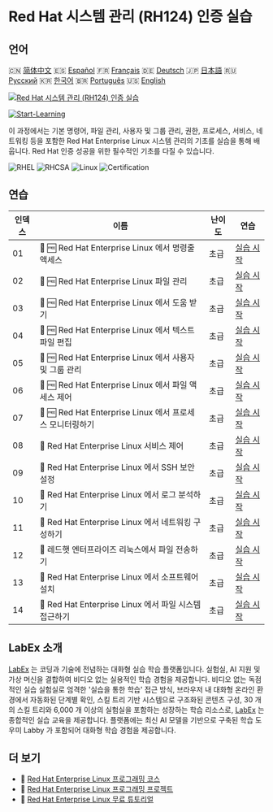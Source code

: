 # Red Hat 시스템 관리 (RH124) 인증 실습

## 언어

🇨🇳 [简体中文](README_zh.md) 🇪🇸 [Español](README_es.md) 🇫🇷 [Français](README_fr.md) 🇩🇪 [Deutsch](README_de.md) 🇯🇵 [日本語](README_ja.md) 🇷🇺 [Русский](README_ru.md) 🇰🇷 [한국어](README_ko.md) 🇧🇷 [Português](README_pt.md) 🇺🇸 [English](README.md) 

[![Red Hat 시스템 관리 (RH124) 인증 실습](https://cover-creator.labex.io/red-hat-system-administration-rh124-labs.png?lang=ko)](https://labex.io/ko/courses/red-hat-system-administration-rh124-labs)

[![Start-Learning](https://img.shields.io/badge/Start-Learning-whitesmoke?style=for-the-badge)](https://labex.io/ko/courses/red-hat-system-administration-rh124-labs)

이 과정에서는 기본 명령어, 파일 관리, 사용자 및 그룹 관리, 권한, 프로세스, 서비스, 네트워킹 등을 포함한 Red Hat Enterprise Linux 시스템 관리의 기초를 실습을 통해 배웁니다. Red Hat 인증 성공을 위한 필수적인 기초를 다질 수 있습니다.

![RHEL](https://img.shields.io/badge/RHEL-whitesmoke?style=for-the-badge&logo=rhel)
![RHCSA](https://img.shields.io/badge/RHCSA-whitesmoke?style=for-the-badge&logo=rhcsa)
![Linux](https://img.shields.io/badge/Linux-whitesmoke?style=for-the-badge&logo=linux)
![Certification](https://img.shields.io/badge/Certification-whitesmoke?style=for-the-badge&logo=certification)


## 연습

|   인덱스 | 이름                                                      | 난이도   | 연습                                                                                                                                                                             |
|----------|-----------------------------------------------------------|----------|----------------------------------------------------------------------------------------------------------------------------------------------------------------------------------|
|       01 | 🧩 🆓 Red Hat Enterprise Linux 에서 명령줄 액세스         | 초급     | <a target='_blank' href='https://labex.io/ko/labs/rhel-access-command-line-in-red-hat-enterprise-linux-588454?course=red-hat-system-administration-rh124-labs'>실습 시작</a>     |
|       02 | 🧩 🆓 Red Hat Enterprise Linux 파일 관리                  | 초급     | <a target='_blank' href='https://labex.io/ko/labs/rhel-manage-files-in-red-hat-enterprise-linux-588463?course=red-hat-system-administration-rh124-labs'>실습 시작</a>            |
|       03 | 🧩 🆓 Red Hat Enterprise Linux 에서 도움 받기             | 초급     | <a target='_blank' href='https://labex.io/ko/labs/rhel-get-help-in-red-hat-enterprise-linux-588461?course=red-hat-system-administration-rh124-labs'>실습 시작</a>                |
|       04 | 🧩 🆓 Red Hat Enterprise Linux 에서 텍스트 파일 편집      | 초급     | <a target='_blank' href='https://labex.io/ko/labs/rhel-edit-text-files-in-red-hat-enterprise-linux-588460?course=red-hat-system-administration-rh124-labs'>실습 시작</a>         |
|       05 | 🧩 🆓 Red Hat Enterprise Linux 에서 사용자 및 그룹 관리   | 초급     | <a target='_blank' href='https://labex.io/ko/labs/rhel-manage-users-and-groups-in-red-hat-enterprise-linux-588464?course=red-hat-system-administration-rh124-labs'>실습 시작</a> |
|       06 | 🧩 🆓 Red Hat Enterprise Linux 에서 파일 액세스 제어      | 초급     | <a target='_blank' href='https://labex.io/ko/labs/rhel-control-file-access-in-red-hat-enterprise-linux-588458?course=red-hat-system-administration-rh124-labs'>실습 시작</a>     |
|       07 | 🧩 🆓 Red Hat Enterprise Linux 에서 프로세스 모니터링하기 | 초급     | <a target='_blank' href='https://labex.io/ko/labs/rhel-monitor-processes-in-red-hat-enterprise-linux-588465?course=red-hat-system-administration-rh124-labs'>실습 시작</a>       |
|       08 | 🧩  Red Hat Enterprise Linux 서비스 제어                  | 초급     | <a target='_blank' href='https://labex.io/ko/labs/rhel-control-services-in-red-hat-enterprise-linux-588459?course=red-hat-system-administration-rh124-labs'>실습 시작</a>        |
|       09 | 🧩  Red Hat Enterprise Linux 에서 SSH 보안 설정           | 초급     | <a target='_blank' href='https://labex.io/ko/labs/rhel-secure-ssh-in-red-hat-enterprise-linux-588466?course=red-hat-system-administration-rh124-labs'>실습 시작</a>              |
|       10 | 🧩  Red Hat Enterprise Linux 에서 로그 분석하기           | 초급     | <a target='_blank' href='https://labex.io/ko/labs/rhel-analyze-logs-in-red-hat-enterprise-linux-588456?course=red-hat-system-administration-rh124-labs'>실습 시작</a>            |
|       11 | 🧩  Red Hat Enterprise Linux 에서 네트워킹 구성하기       | 초급     | <a target='_blank' href='https://labex.io/ko/labs/rhel-configure-networking-in-red-hat-enterprise-linux-588457?course=red-hat-system-administration-rh124-labs'>실습 시작</a>    |
|       12 | 🧩  레드햇 엔터프라이즈 리눅스에서 파일 전송하기          | 초급     | <a target='_blank' href='https://labex.io/ko/labs/rhel-transfer-files-in-red-hat-enterprise-linux-588467?course=red-hat-system-administration-rh124-labs'>실습 시작</a>          |
|       13 | 🧩  Red Hat Enterprise Linux 에서 소프트웨어 설치         | 초급     | <a target='_blank' href='https://labex.io/ko/labs/rhel-install-software-in-red-hat-enterprise-linux-588462?course=red-hat-system-administration-rh124-labs'>실습 시작</a>        |
|       14 | 🧩  Red Hat Enterprise Linux 에서 파일 시스템 접근하기    | 초급     | <a target='_blank' href='https://labex.io/ko/labs/rhel-access-file-systems-in-red-hat-enterprise-linux-588455?course=red-hat-system-administration-rh124-labs'>실습 시작</a>     |

## LabEx 소개

[LabEx](https://labex.io) 는 코딩과 기술에 전념하는 대화형 실습 학습 플랫폼입니다. 실험실, AI 지원 및 가상 머신을 결합하여 비디오 없는 실용적인 학습 경험을 제공합니다. 비디오 없는 독점적인 실습 실험실로 엄격한 '실습을 통한 학습' 접근 방식, 브라우저 내 대화형 온라인 환경에서 자동화된 단계별 확인, 스킬 트리 기반 시스템으로 구조화된 콘텐츠 구성, 30 개의 스킬 트리와 6,000 개 이상의 실험실을 포함하는 성장하는 학습 리소스로, [LabEx](https://labex.io) 는 종합적인 실습 교육을 제공합니다. 플랫폼에는 최신 AI 모델을 기반으로 구축된 학습 도우미 Labby 가 포함되어 대화형 학습 경험을 제공합니다.

## 더 보기

- 🔗 [Red Hat Enterprise Linux 프로그래밍 코스](https://github.com/labex-labs/awesome-programming-courses)
- 🔗 [Red Hat Enterprise Linux 프로그래밍 프로젝트](https://github.com/labex-labs/awesome-programming-projects)
- 🔗 [Red Hat Enterprise Linux 무료 튜토리얼](https://github.com/labex-labs/rhel-free-tutorials)

